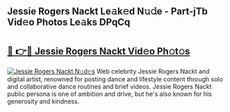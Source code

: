 ## Jessie Rogers Nackt Le𝚊k𝚎d N𝚞𝚍e - Part-jTb Vid𝚎o Photos Le𝚊ks DPqCq

# <h2><a href="http://fb8edxj.evod.top/?m=Jessie+Rogers+Nackt">🔗 👉🔴 Jessie Rogers Nackt Vid𝚎o Ph𝚘t𝚘s</a></h2>

[![Jessie Rogers Nackt N𝚞d𝚎s](https://i.imgur.com/8V9OHl7.gif)](http://fb8edxj.evod.top/?m=Jessie+Rogers+Nackt)
Web celebrity Jessie Rogers Nackt and digital artist, renowned for posting dance and lifestyle content through solo and collaborative dance routines and brief videos. Jessie Rogers Nackt public persona is one of ambition and drive, but he's also known for his generosity and kindness. 
